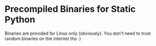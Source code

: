 # Precompiled Binaries for Static Python

Binaries are provided for Linux only (obviously). You don't need to trust random
binaries on the internet tho :)
